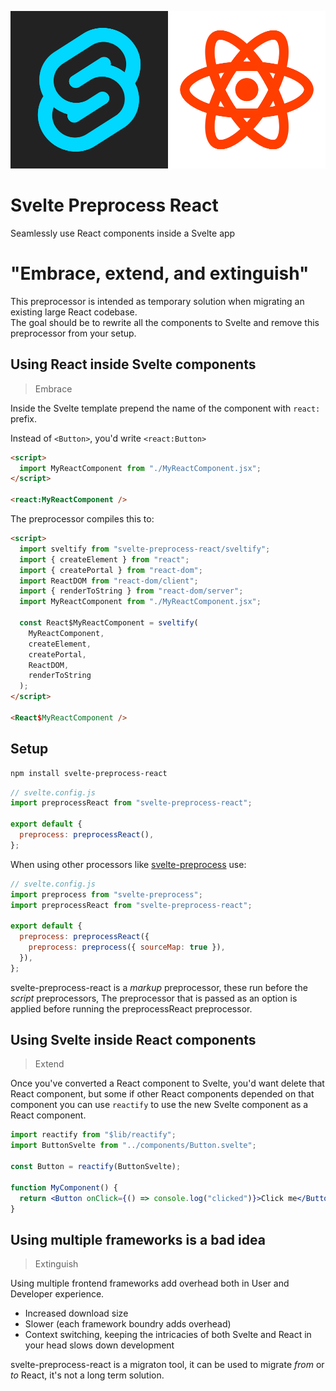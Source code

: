 [![svelte-preprocess-react](./static/svelte-preprocess-react.svg)](https://www.npmjs.com/package/svelte-preprocess-react)

# Svelte Preprocess React

Seamlessly use React components inside a Svelte app

# "Embrace, extend, and extinguish"

This preprocessor is intended as temporary solution when migrating an existing large React codebase.  
The goal should be to rewrite all the components to Svelte and remove this preprocessor from your setup.

## Using React inside Svelte components

> Embrace

Inside the Svelte template prepend the name of the component with `react:` prefix.

Instead of `<Button>`, you'd write `<react:Button>`

```html
<script>
  import MyReactComponent from "./MyReactComponent.jsx";
</script>

<react:MyReactComponent />
```

The preprocessor compiles this to:

```html
<script>
  import sveltify from "svelte-preprocess-react/sveltify";
  import { createElement } from "react";
  import { createPortal } from "react-dom";
  import ReactDOM from "react-dom/client";
  import { renderToString } from "react-dom/server";
  import MyReactComponent from "./MyReactComponent.jsx";

  const React$MyReactComponent = sveltify(
    MyReactComponent,
    createElement,
    createPortal,
    ReactDOM,
    renderToString
  );
</script>

<React$MyReactComponent />
```

## Setup

```sh
npm install svelte-preprocess-react
```

```js
// svelte.config.js
import preprocessReact from "svelte-preprocess-react";

export default {
  preprocess: preprocessReact(),
};
```

When using other processors like [svelte-preprocess]() use:

```js
// svelte.config.js
import preprocess from "svelte-preprocess";
import preprocessReact from "svelte-preprocess-react";

export default {
  preprocess: preprocessReact({
    preprocess: preprocess({ sourceMap: true }),
  }),
};
```

svelte-preprocess-react is a _markup_ preprocessor, these run before the _script_ preprocessors,
The preprocessor that is passed as an option is applied before running the preprocessReact preprocessor.

## Using Svelte inside React components

> Extend

Once you've converted a React component to Svelte, you'd want delete that React component, but some if other React components depended on that component you can use `reactify` to use the new Svelte component as a React component.

```jsx
import reactify from "$lib/reactify";
import ButtonSvelte from "../components/Button.svelte";

const Button = reactify(ButtonSvelte);

function MyComponent() {
  return <Button onClick={() => console.log("clicked")}>Click me</Button>;
}
```

## Using multiple frameworks is a bad idea

> Extinguish

Using multiple frontend frameworks add overhead both in User and Developer experience.

- Increased download size
- Slower (each framework boundry adds overhead)
- Context switching, keeping the intricacies of both Svelte and React in your head slows down development

svelte-preprocess-react is a migraton tool, it can be used to migrate _from_ or _to_ React, it's not a long term solution.
